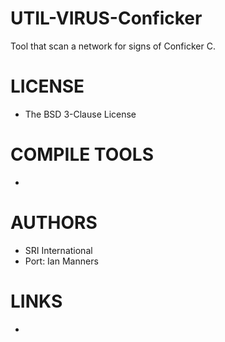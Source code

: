 UTIL-VIRUS-Conficker
====================

Tool that scan a network for signs of Conficker C. 

LICENSE
===============
* The BSD 3-Clause License


COMPILE TOOLS
===============
* 

AUTHORS
===============
* SRI International
* Port: Ian Manners

LINKS
===============
* 
